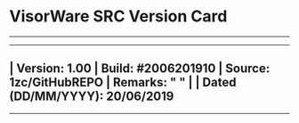 # VisorWare SRC Version Card

---------------------------------------------------
---------------------------------------------------
|    Version: 1.00
|    Build: #2006201910
|    Source: 1zc/GitHubREPO
|    Remarks: "  "
|
|    Dated (DD/MM/YYYY): 20/06/2019
---------------------------------------------------
---------------------------------------------------